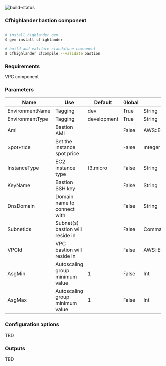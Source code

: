 ![build-status](https://travis-ci.com/theonestack/hl-component-bastion.svg?branch=master)

### Cfhighlander bastion component

```bash

# install highlander gem
$ gem install cfhighlander 

# build and validate standalone component
$ cfhighlander cfcompile --validate bastion

```

### Requirements
VPC component

### Parameters

| Name            | Use                              | Default      | Global       | Type                | Allowed Values               | Required      
| -------------   | ---------------------------------|------------- |------------- |-------------------- |----------------------------- |----------- |
| EnvironmentName | Tagging                          | dev          | True         | String              |                              | Yes
| EnvironmentType | Tagging                          | development  | True         | String              | ['development','production'] | Yes
| Ami             | Bastion AMI                      |              | False        | AWS::EC2::Image::Id |                              | Yes
| SpotPrice       | Set the instance spot price      |              | False        | Integer             |                              | No
| InstanceType    | EC2 instance type                | t3.micro     | False        | String              |                              | Yes
| KeyName         | Bastion SSH key                  |              | False        | String              |                              | No
| DnsDomain       | Domain name to connect with      |              | False        | String              |                              | Yes
| SubnetIds       | Subnet(s) bastion will reside in |              | False        | CommaDelimitedList  |                              | Yes
| VPCId           | VPC bastion will reside in       |              | False        | AWS::EC2::VPC::Id   |                              | Yes
| AsgMin          | Autoscaling group minimum value  | 1            | False        | Int                 |                              | Yes
| AsgMax          | Autoscaling group minimum value  | 1            | False        | Int                 |                              | Yes
    

### Configuration options

TBD

### Outputs

TBD
